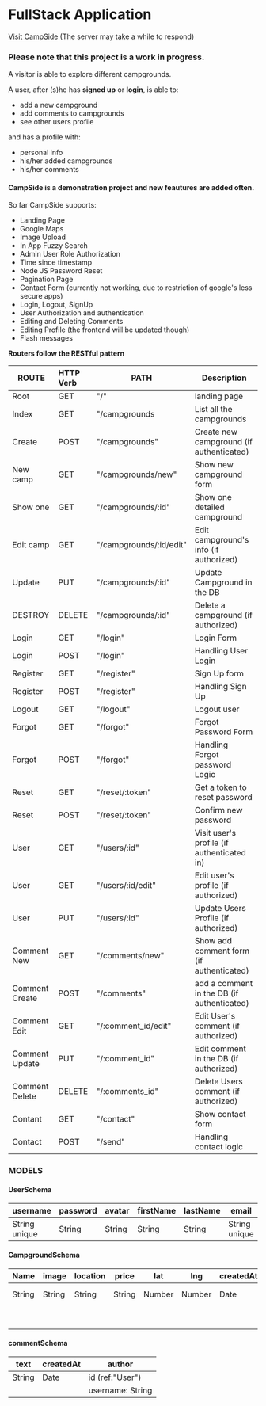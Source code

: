 # FullStack Application

[Visit CampSide](https://camp-side.herokuapp.com/ "Deployed Demo")
(The server may take a while to respond)

### Please note that this project is a work in progress.

A visitor is able to explore different campgrounds. 

A user, after (s)he has **signed up** or **login**, is able to:
* add a new campground
* add comments to campgrounds
* see other users profile

and has a profile with:
* personal info
* his/her added campgrounds
* his/her comments

#### CampSide is a demonstration project and new feautures are added often.

So far CampSide supports:
* Landing Page
* Google Maps
* Image Upload
* In App Fuzzy Search
* Admin User Role Authorization
* Time since timestamp
* Node JS Password Reset
* Pagination Page
* Contact Form (currently not working, due to restriction of google's less secure apps)
* Login, Logout, SignUp
* User Authorization and authentication
* Editing and Deleting Comments
* Editing Profile (the frontend will be updated though)
* Flash messages


**Routers follow the RESTful pattern**

| ROUTE   |      HTTP Verb      |  PATH | Description |
|----------|:-------------|------| --------------|
| Root  | GET | "/" | landing page |
| Index | GET | "/campgrounds | List all the campgrounds |
| Create | POST | "/campgrounds" | Create new campground (if authenticated) |
| New camp | GET | "/campgrounds/new" | Show new campground form |
| Show one | GET | "/campgrounds/:id" | Show one detailed campground |
| Edit camp | GET | "/campgrounds/:id/edit" | Edit campground's info (if authorized) |
| Update | PUT | "/campgrounds/:id" | Update Campground in the DB |
| DESTROY | DELETE | "/campgrounds/:id" | Delete a campground (if authorized)|
| Login | GET |"/login" | Login Form| 
| Login | POST |"/login" | Handling User Login| 
| Register | GET |"/register" | Sign Up form | 
| Register | POST| "/register" | Handling Sign Up | 
| Logout| GET | "/logout" | Logout user |
| Forgot| GET | "/forgot" | Forgot Password Form |
| Forgot| POST | "/forgot" | Handling Forgot password Logic |
| Reset| GET | "/reset/:token" | Get a token to reset password|
| Reset| POST | "/reset/:token" | Confirm new password |
| User | GET | "/users/:id" | Visit user's profile (if authenticated in) |
| User | GET | "/users/:id/edit" | Edit user's profile (if authorized) |
| User | PUT | "/users/:id" | Update Users Profile (if authorized) |
| Comment New | GET | "/comments/new" | Show add comment form (if authenticated) |
| Comment Create | POST | "/comments" | add a comment in the DB (if authenticated) |
| Comment Edit | GET | "/:comment_id/edit" | Edit User's comment (if authorized) |
| Comment Update | PUT | "/:comment_id" | Edit comment in the DB (if authorized) |
| Comment Delete | DELETE | "/:comments_id" | Delete Users comment (if authorized)|
| Contant | GET | "/contact" | Show contact form |
| Contact | POST | "/send" | Handling contact logic |


### MODELS

#### UserSchema

| username  | password | avatar | firstName | lastName| email | city| birthday | bio |resetPasswordToken|resetPasswordExpire|isAdmin|
| -----     | ------    |----------| ----- | ------|-------------|---|---------|------|---------------|----------|-----|
| String unique| String| String  | String | String | String unique |String| String| String| String|Date|Boolean|


#### CampgroundSchema

| Name  | image | location | price | lat | lng |createdAt| author | comments |
| ----- | ------|----------| ----- | ------|------|------|-------|------------|
| String | String| String  | String | Number| Number| Date | id (ref: "User") | ref: "Comment"
|       |       |         |       |       |         |     |   username: String


#### commentSchema

| text  | createdAt | author |
| ----- | ------|----------| 
| String | Date | id (ref:"User") |
|       |       |    username: String|

